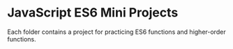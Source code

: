 # JavaScript ES6 Mini Projects

Each folder contains a project for practicing ES6 functions and higher-order functions.